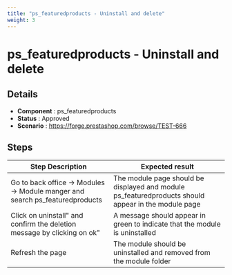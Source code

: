 ```yaml
---
title: "ps_featuredproducts - Uninstall and delete"
weight: 3
---
```


# ps_featuredproducts - Uninstall and delete
## Details
* **Component** : ps_featuredproducts
* **Status** : Approved
* **Scenario** : https://forge.prestashop.com/browse/TEST-666

## Steps
| Step Description | Expected result |
| ----- | ----- |
| Go to back office -> Modules -> Module manger and search ps_featuredproducts | The module page should be displayed and module ps_featuredproducts should appear in the module page |
| Click on uninstall" and confirm the deletion message by clicking on ok" | A message should appear in green to indicate that the module is uninstalled |
| Refresh the page | The module should be uninstalled and removed from the module folder |